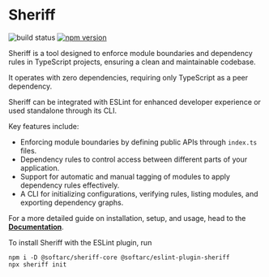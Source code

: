 # Sheriff

![build status](https://github.com/softarc-consulting/sheriff/actions/workflows/build.yml/badge.svg)
[![npm version](https://img.shields.io/npm/v/%40softarc%2Fsheriff-core.svg)](https://www.npmjs.com/package/%40softarc%2Fsheriff-core)

Sheriff is a tool designed to enforce module boundaries and dependency rules in TypeScript projects, ensuring a clean and maintainable codebase.

It operates with zero dependencies, requiring only TypeScript as a peer dependency.

Sheriff can be integrated with ESLint for enhanced developer experience or used standalone through its CLI.

Key features include:
- Enforcing module boundaries by defining public APIs through `index.ts` files.
- Dependency rules to control access between different parts of your application.
- Support for automatic and manual tagging of modules to apply dependency rules effectively.
- A CLI for initializing configurations, verifying rules, listing modules, and exporting dependency graphs.

For a more detailed guide on installation, setup, and usage, head to the **[Documentation](https://softarc-consulting.github.io/sheriff/)**.

To install Sheriff with the ESLint plugin, run

```shell
npm i -D @softarc/sheriff-core @softarc/eslint-plugin-sheriff
npx sheriff init
```


